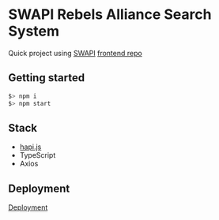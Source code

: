 # SWAPI Rebels Alliance Search System

Quick project using [SWAPI](https://swapi.dev/)
[frontend repo](https://github.com/diegochappedelaine/swapi-frontend)

## Getting started

```bash
$> npm i
$> npm start
```

## Stack

- [hapi.js](https://hapi.dev/)
- TypeScript
- Axios

## Deployment

[Deployment](https://swapi-frontend.netlify.app/)

